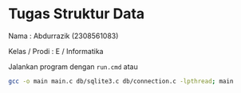 # Tugas Struktur Data
Nama            : Abdurrazik (2308561083)

Kelas / Prodi   : E / Informatika


Jalankan program dengan `run.cmd`
atau
```bash
gcc -o main main.c db/sqlite3.c db/connection.c -lpthread; main
```
